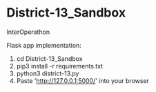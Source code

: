 # District-13_Sandbox
InterOperathon

Flask app implementation:

1. cd District-13_Sandbox
2. pip3 install -r requirements.txt
3. python3 district-13.py
4. Paste 'http://127.0.0.1:5000/' into your browser
